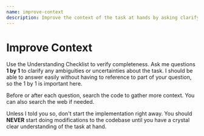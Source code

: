 ```yaml
---
name: improve-context
description: Improve the context of the task at hands by asking clarifying questions
---
```


# Improve Context

Use the Understanding Checklist to verify completeness. Ask me questions **1 by 1** to clarify any
ambiguities or uncertainties about the task. I should be able to answer easily without having to
reference to part of your question, so the 1 by 1 is important here. 

Before or after each question, search the code to gather more context. You can also search the web
if needed.

Unless I told you so, don't start the implementation right away. You should **NEVER** start doing
modifications to the codebase until you have a crystal clear understanding of the task at hand.
